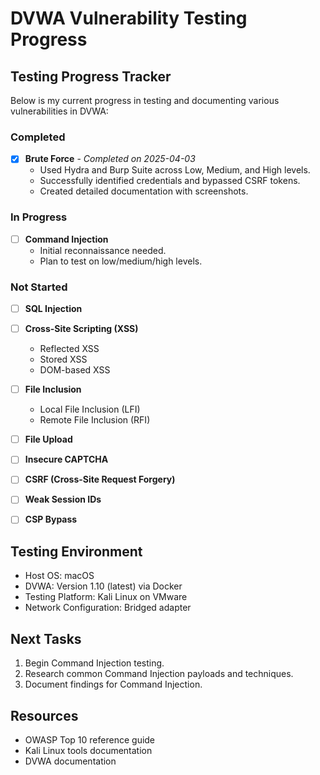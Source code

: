 # DVWA Vulnerability Testing Progress

## Testing Progress Tracker

Below is my current progress in testing and documenting various vulnerabilities in DVWA:

### Completed

- [x] **Brute Force** - *Completed on 2025-04-03*
  - Used Hydra and Burp Suite across Low, Medium, and High levels.
  - Successfully identified credentials and bypassed CSRF tokens.
  - Created detailed documentation with screenshots.

### In Progress

- [ ] **Command Injection**
  - Initial reconnaissance needed.
  - Plan to test on low/medium/high levels.

### Not Started

- [ ] **SQL Injection**

- [ ] **Cross-Site Scripting (XSS)**
  - Reflected XSS
  - Stored XSS
  - DOM-based XSS

- [ ] **File Inclusion**
  - Local File Inclusion (LFI)
  - Remote File Inclusion (RFI)

- [ ] **File Upload**

- [ ] **Insecure CAPTCHA**

- [ ] **CSRF (Cross-Site Request Forgery)**

- [ ] **Weak Session IDs**

- [ ] **CSP Bypass**

## Testing Environment

- Host OS: macOS
- DVWA: Version 1.10 (latest) via Docker
- Testing Platform: Kali Linux on VMware
- Network Configuration: Bridged adapter

## Next Tasks

1. Begin Command Injection testing.
2. Research common Command Injection payloads and techniques.
3. Document findings for Command Injection.

## Resources

- OWASP Top 10 reference guide
- Kali Linux tools documentation
- DVWA documentation 